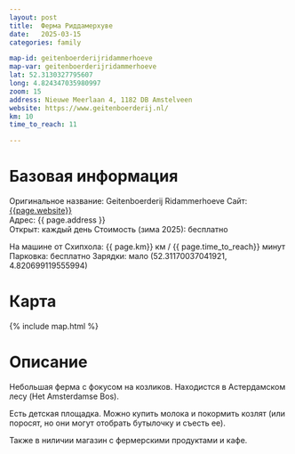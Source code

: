 ```yaml
---
layout: post
title:  Ферма Риддамерхуве
date:   2025-03-15
categories: family

map-id: geitenboerderijridammerhoeve
map-var: geitenboerderijridammerhoeve
lat: 52.3130327795607
long: 4.824347035980997
zoom: 15
address: Nieuwe Meerlaan 4, 1182 DB Amstelveen
website: https://www.geitenboerderij.nl/
km: 10
time_to_reach: 11

---
```

# Базовая информация
Оригинальное название: Geitenboerderij Ridammerhoeve 
Сайт: [{{page.website}}]({{page.website}})  
Адреc: {{ page.address }}  
Открыт: каждый день
Стоимость (зима 2025): бесплатно


На машине от Схипхола: {{ page.km}} км / {{ page.time_to_reach}} минут  
Парковка: бесплатно
Зарядки: мало (52.31170037041921, 4.820699119555994)

# Карта
{% include map.html %}

# Описание
Небольшая ферма с фокусом на козликов. Находистся в Астердамском лесу (Het Amsterdamse Bos).

Есть детская площадка. Можно купить молока и покормить козлят (или поросят, но они могут отобрать бутылочку и съесть ее).

Также в ниличии магазин с фермерскими продуктами и кафе.